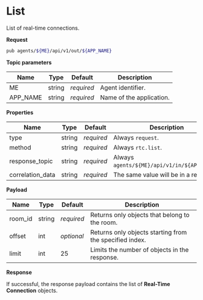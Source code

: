 # List

List of real-time connections.

**Request**

```bash
pub agents/${ME}/api/v1/out/${APP_NAME}
```

**Topic parameters**

Name     | Type   | Default    | Description
-------- | ------ | ---------- | ------------------
ME       | string | _required_ | Agent identifier.
APP_NAME | string | _required_ | Name of the application.

**Properties**

Name             | Type   | Default    | Description
---------------- | ------ | ---------- | ------------------
type             | string | _required_ | Always `request`.
method           | string | _required_ | Always `rtc.list`.
response_topic   | string | _required_ | Always `agents/${ME}/api/v1/in/${APP_NAME}`.
correlation_data | string | _required_ | The same value will be in a response.

**Payload**

Name       | Type   | Default    | Description
---------- | ------ | ---------- | ------------------
room_id    | string | _required_ | Returns only objects that belong to the room.
offset     | int    | _optional_ | Returns only objects starting from the specified index.
limit      | int    |         25 | Limits the number of objects in the response.

**Response**

If successful, the response payload contains the list of **Real-Time Connection** objects.
